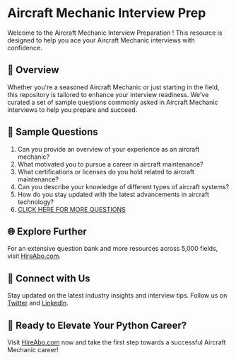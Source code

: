 # Aircraft Mechanic Interview Prep

Welcome to the Aircraft Mechanic Interview Preparation ! This resource is designed to help you ace your Aircraft Mechanic interviews with confidence.

## 🚀 Overview

Whether you're a seasoned Aircraft Mechanic or just starting in the field, this repository is tailored to enhance your interview readiness. We've curated a set of sample questions commonly asked in Aircraft Mechanic interviews to help you prepare and succeed.

## 📝 Sample Questions

1. Can you provide an overview of your experience as an aircraft mechanic?
2. What motivated you to pursue a career in aircraft maintenance?
3. What certifications or licenses do you hold related to aircraft maintenance?
4. Can you describe your knowledge of different types of aircraft systems?
5. How do you stay updated with the latest advancements in aircraft technology?
6. [CLICK HERE FOR MORE QUESTIONS](https://hireabo.com/job/14_3_1/Aircraft%20Mechanic)

## 🌐 Explore Further

For an extensive question bank and more resources across 5,000 fields, visit [HireAbo.com](https://www.hireabo.com).

## 📱 Connect with Us

Stay updated on the latest industry insights and interview tips. Follow us on [Twitter](https://twitter.com/hireabo) and [LinkedIn](https://www.linkedin.com/in/hire-abo-3609972a8/).

## 🚀 Ready to Elevate Your Python Career?

Visit [HireAbo.com](https://www.hireabo.com) now and take the first step towards a successful Aircraft Mechanic career!